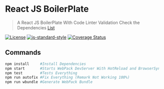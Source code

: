 # React JS BoilerPlate

> A React JS BoilerPlate With Code Linter Validation Check the Dependencies [List](md/dependencies.md)

[![License][license-image]][license-url]
[![js-standard-style][standard-image]][standard-url]
[![Coverage Status](https://coveralls.io/repos/github/SauloNunes/reactjs-boilerplate/badge.svg?branch=master)](https://coveralls.io/github/SauloNunes/reactjs-boilerplate?branch=master)

## Commands

```sh
npm install     #Install Dependencies
npm start       #Starts WebPack DevServer With HotReload and BrowserSync
npm test        #Tests Everything
npm run autofix #Fix Everything (Remark Not Working 100%)
npm run wbundle #Generate WebPack Bundle
```

[license-image]: https://img.shields.io/github/license/SauloNunes/reactjs-boilerplate
[license-url]: https://github.com/SauloNunes/reactjs-boilerplate/blob/master/LICENSE
[standard-image]: https://img.shields.io/badge/code%20style-standard-brightgreen.svg
[standard-url]: https://github.com/standard/standard
